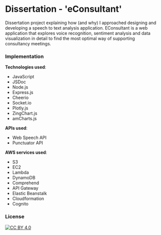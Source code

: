 # Dissertation - 'eConsultant'

Dissertation project explaining how (and why) I approached designing and developing a speech to text analysis application. EConsultant is a web application that explores voice recognition, sentiment analysis and data visualization in detail to find the most optimal way of supporting consultancy meetings.

### Implementation
**Technologies used**:
 - JavaScript
 - JSDoc
 - Node.js
 - Express.js
 - Cheerio
 - Socket.io
 - Plotly.js
 - ZingChart.js
 - amCharts.js

**APIs used**:
- Web Speech API
- Punctuator API

**AWS services used**:
 - S3
 - EC2
 - Lambda
 - DynamoDB
 - Comprehend
 - API Gateway
 - Elastic Beanstalk
 - Cloudformation
 - Cognito

### License

[![CC BY 4.0][cc-by-shield]][cc-by]

[cc-by]: http://creativecommons.org/licenses/by/4.0/
[cc-by-shield]: https://img.shields.io/badge/License-CC%20BY%204.0-lightgrey.svg
